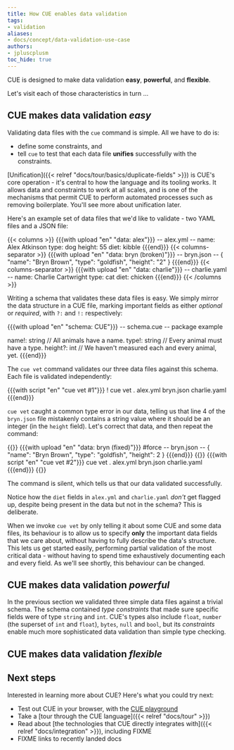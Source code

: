 ```yaml
---
title: How CUE enables data validation
tags:
- validation
aliases:
- docs/concept/data-validation-use-case
authors:
- jpluscplusm
toc_hide: true
---
```


CUE is designed to make data validation **easy**, **powerful**, and **flexible**.

Let's visit each of those characteristics in turn ...

<!--
FIXME: client-side validation motivation from
https://cuelang.org/docs/concept/data-validation-use-case/#client-side-validation

In this guide, we'll explore some ways that CUE helps ensure data validity by
starting small, and building out from there.

-->

## CUE makes data validation *easy*

Validating data files with the `cue` command is simple. All we have to do is:

- define some constraints, and
- tell `cue` to test that each data file **unifies** successfully with the
  constraints.

[Unification]({{< relref "docs/tour/basics/duplicate-fields" >}}) is CUE's core
operation - it's central to how the language and its tooling works.
It allows data and constraints to work at all scales, and is one of the
mechanisms that permit CUE to perform automated processes such as removing
boilerplate. You'll see more about unification later.

<!--
{{< info >}}
CUE says that two values are able to "unify" if they **don't conflict**.
This can be as trivial as the values literally being the same
(`42` doesn't conflict with `42`, but *does* conflict with `"foo"`)
but more commonly involves a **type**
(`42` doesn't conflict with `number`, but *does* conflict with `string`)
or a **constraint**
(`42` conflicts with `<=10` and unifies successfully with `>40.1`).
{{< /info >}}
-->

Here's an example set of data files that we'd like to validate - two YAML files and a JSON file:

<!-- TODO: move to multi-file upload when https://cuelang.org/issues/2991 is resolved -->
{{< columns >}}
{{{with upload "en" "data: alex"}}}
-- alex.yml --
name: Alex Atkinson
type: dog
height: 55
diet: kibble
{{{end}}}
{{< columns-separator >}}
{{{with upload "en" "data: bryn (broken)"}}}
-- bryn.json --
{
    "name": "Bryn Brown",
    "type": "goldfish",
    "height": "2"
}
{{{end}}}
{{< columns-separator >}}
{{{with upload "en" "data: charlie"}}}
-- charlie.yaml --
name: Charlie Cartwright
type: cat
diet: chicken
{{{end}}}
{{< /columns >}}

Writing a schema that validates these data files is easy. We simply mirror the
data structure in a CUE file, marking important fields as either *optional* or
*required*, with `?:` and `!:` respectively:

{{{with upload "en" "schema: CUE"}}}
-- schema.cue --
package example

name!:   string // All animals have a name.
type!:   string // Every animal must have a type.
height?: int    // We haven't measured each and every animal, yet.
{{{end}}}

The `cue vet` command validates our three data files against this schema.
Each file is validated independently:

<!-- TODO: roll this missing required field demo into a later, multi-data-file example
  after https://github.com/cue-lang/cue/issues/2520 is addressed. -->

{{{with script "en" "cue vet #1"}}}
! cue vet . alex.yml bryn.json charlie.yaml
{{{end}}}

`cue vet` caught a common type error in our data, telling us that line 4 of the
`bryn.json` file mistakenly contains a string value where it should be an
integer (in the `height` field).
Let's correct that data, and then repeat the command:

{{<columns>}}
{{{with upload "en" "data: bryn (fixed)"}}}
#force
-- bryn.json --
{
    "name": "Bryn Brown",
    "type": "goldfish",
    "height": 2
}
{{{end}}}
{{<columns-separator>}}
{{{with script "en" "cue vet #2"}}}
cue vet . alex.yml bryn.json charlie.yaml
{{{end}}}
{{</columns>}}

The command is silent, which tells us that our data validated successfully.

Notice how the `diet` fields in `alex.yml` and `charlie.yaml` *don't* get
flagged up, despite being present in the data but not in the schema?  This is
deliberate.

When we invoke `cue vet` by only telling it about some CUE and some data files,
its behaviour is to allow us to specify **only** the important data fields that
we care about, without having to fully describe the data's structure. This lets
us get started easily, performing partial validation of the most critical data
\- without having to spend time exhaustively documenting each and every field.
As we'll see shortly, this behaviour can be changed.

## CUE makes data validation *powerful*

In the previous section we validated three simple data files against a trivial
schema. The schema contained *type constraints* that made sure specific fields
were of type `string` and `int`. CUE's types also include `float`, `number`
(the superset of `int` and `float`), `bytes`, `null` and `bool`, but its
*constraints* enable much more sophisticated data validation than simple type
checking.

<!-- FIXME: example building on previous section:

- policy.cue, unified with schema.cue:
  - height: <50
  - type: disjunction omitting "goldfish"

Point out: unification applies to constraints, not just values.
Show failure x2, fix policy.
(Vet should show both failures in a single invocation.)
Mention other constraints. Mention closedness.
Example with bounds using references (or is this under "flexible"?)
-->

## CUE makes data validation *flexible*

<!-- FIXME: fresh(?) example, using JSON Schema alone (directly), and then unifying it with additional CUE detail

Show data being validated from files, then an example from stdin.
"if" clause, applying constraints selectively.
-->

<!--
## Document databases
FIXME: adapt https://cuelang.org/docs/concept/data-validation-use-case/#validating-document-oriented-databases

FIXME: remainder of guide - what else needs covering?
-->

<!-- FIXME: delete when not needed
### Prohibiting unknown fields

As we've seen, the simplest way of invoking `cue vet` optimises for a common
case: where unknown fields need to be permitted in data files, whilst
validating known fields.
That's useful when folks are starting out with data validation, before they've
invested the time needed to construct schemas that *fully* describes their data
\- but some teams need to be more rigorous.

CUE can **prohibit unknown fields using its concept of
[closedness]({{< relref "docs/tour/types/closed" >}})**.

In this example we take the data from the previous example,
fix its problem, and re-validate it against a closed schema
that rejects unknown fields -
the `#Pet` [definition]({{< relref "docs/tour/basics/definitions" >}}):

{{{with code "en" "closedness"}}}
#location bottom-right bottom-left bottom-left bottom-left top

! exec cue vet schema.cue -d '#Pet' nemo.yml charlie.yaml fred.json
cmp stderr out
-- schema.cue --
#Pet: {
	id!:       int
	name!:     string
	location?: string
	species?:  string
	diet?:     string
}
-- nemo.yml --
id: 3
name: Nemo Clownfish
species: A. ocellaris
subfamily: Amphiprioninae
family: Pomacentridae
-- charlie.yaml --
id: 1
name: Charlie Cartwright
location: Ripon, North Yorkshire
species: cat
diet: kibble
-- fred.json --
{
    "id": 2,
    "name": "Fred",
    "location": "San Francisco",
    "species": "cat"
}
-- out --
family: field not allowed:
    ./nemo.yml:5:1
    ./schema.cue:1:7
subfamily: field not allowed:
    ./nemo.yml:4:1
    ./schema.cue:1:7
{{{end}}}

Nemo's `family` and `subfamily` fields aren't permitted because they're not
mentioned in the `#Pet` schema.


-->

## Next steps

Interested in learning more about CUE? Here's what you could try next:

- Test out CUE in your browser, with the [CUE playground](/play)
- Take a [tour through the CUE language]({{< relref "docs/tour" >}})
- Read about
  [the technologies that CUE directly integrates with]({{< relref "docs/integration" >}}), including FIXME
- FIXME links to recently landed docs
